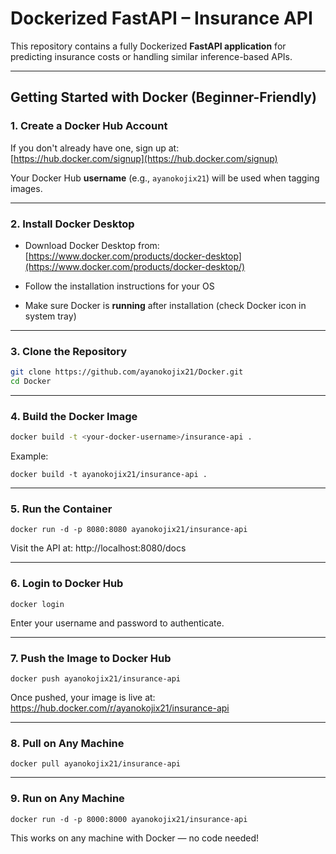 # Dockerized FastAPI – Insurance API

This repository contains a fully Dockerized **FastAPI application** for predicting insurance costs or handling similar inference-based APIs.

---

## Getting Started with Docker (Beginner-Friendly)

### 1. Create a Docker Hub Account

If you don't already have one, sign up at:  
[https://hub.docker.com/signup](https://hub.docker.com/signup)

Your Docker Hub **username** (e.g., `ayanokojix21`) will be used when tagging images.

---

### 2. Install Docker Desktop

- Download Docker Desktop from:  
  [https://www.docker.com/products/docker-desktop](https://www.docker.com/products/docker-desktop/)

- Follow the installation instructions for your OS  
- Make sure Docker is **running** after installation (check Docker icon in system tray)

---

### 3. Clone the Repository

```bash
git clone https://github.com/ayanokojix21/Docker.git
cd Docker
```
---

### 4. Build the Docker Image

```bash
docker build -t <your-docker-username>/insurance-api .
```

Example:
```
docker build -t ayanokojix21/insurance-api .
```
---

### 5. Run the Container
```
docker run -d -p 8080:8080 ayanokojix21/insurance-api
```
Visit the API at:
http://localhost:8080/docs

---

### 6. Login to Docker Hub
```
docker login
```
Enter your username and password to authenticate.

---
### 7. Push the Image to Docker Hub
```
docker push ayanokojix21/insurance-api
```
Once pushed, your image is live at:
https://hub.docker.com/r/ayanokojix21/insurance-api

---
### 8. Pull on Any Machine
```
docker pull ayanokojix21/insurance-api
```
---
### 9. Run on Any Machine
```
docker run -d -p 8000:8000 ayanokojix21/insurance-api
```
This works on any machine with Docker — no code needed!

